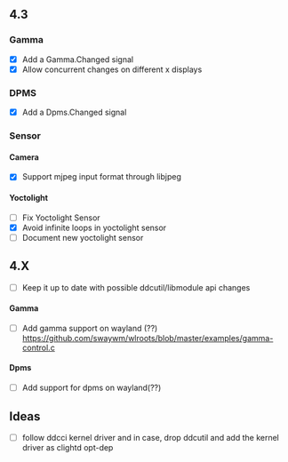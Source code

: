 ## 4.3

### Gamma
- [x] Add a Gamma.Changed signal
- [x] Allow concurrent changes on different x displays

### DPMS
- [x] Add a Dpms.Changed signal

### Sensor

#### Camera
- [x] Support mjpeg input format through libjpeg

#### Yoctolight
- [ ] Fix Yoctolight Sensor
- [x] Avoid infinite loops in yoctolight sensor
- [ ] Document new yoctolight sensor

## 4.X
- [ ] Keep it up to date with possible ddcutil/libmodule api changes

#### Gamma
- [ ] Add gamma support on wayland (??)
https://github.com/swaywm/wlroots/blob/master/examples/gamma-control.c

#### Dpms
- [ ] Add support for dpms on wayland(??)

## Ideas
- [ ] follow ddcci kernel driver and in case, drop ddcutil and add the kernel driver as clightd opt-dep

